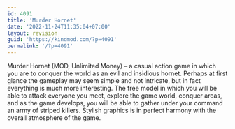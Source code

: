 ```yaml
---
id: 4091
title: 'Murder Hornet'
date: '2022-11-24T11:35:04+07:00'
layout: revision
guid: 'https://kindmod.com/?p=4091'
permalink: '/?p=4091'
---
```


Murder Hornet (MOD, Unlimited Money) – a casual action game in which you are to conquer the world as an evil and insidious hornet. Perhaps at first glance the gameplay may seem simple and not intricate, but in fact everything is much more interesting. The free model in which you will be able to attack everyone you meet, explore the game world, conquer areas, and as the game develops, you will be able to gather under your command an army of striped killers. Stylish graphics is in perfect harmony with the overall atmosphere of the game.